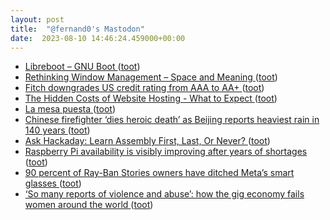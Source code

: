 ```yaml
---
layout: post
title:  "@fernand0's Mastodon"
date:  2023-08-10 14:46:24.459000+00:00
---
```

*  [Libreboot – GNU Boot ](https://libreboot.org/news/gnuboot.htm) ([toot](https://mastodon.social/@fernand0/110865860818120797))
*  [Rethinking Window Management – Space and Meaning ](https://blogs.gnome.org/tbernard/2023/07/26/rethinking-window-management) ([toot](https://mastodon.social/@fernand0/110865517978681511))
*  [Fitch downgrades US credit rating from AAA to AA+ ](https://www.bbc.com/news/business-6637936) ([toot](https://mastodon.social/@fernand0/110865240273962698))
*  [The Hidden Costs of Website Hosting - What to Expect ](https://www.quicksprout.com/website-hosting-costs) ([toot](https://mastodon.social/@fernand0/110865142176217543))
*  [La mesa puesta ](https://www.flickr.com/photos/fernand0/53094717586) ([toot](https://mastodon.social/@fernand0/110864810109863980))
*  [Chinese firefighter ‘dies heroic death’ as Beijing reports heaviest rain in 140 years ](https://www.theguardian.com/world/2023/aug/02/beijing-reports-heaviest-rain-140-years-china-g20-climate-talk) ([toot](https://mastodon.social/@fernand0/110864760221044579))
*  [Ask Hackaday: Learn Assembly First, Last, Or Never? ](https://hackaday.com/2023/07/14/ask-hackaday-learn-assembly-first-last-or-never) ([toot](https://mastodon.social/@fernand0/110864616750804978))
*  [Raspberry Pi availability is visibly improving after years of shortages ](https://arstechnica.com/gadgets/2023/08/some-shops-will-let-you-buy-more-than-one-raspberry-pi-at-a-time-again) ([toot](https://mastodon.social/@fernand0/110864420409131324))
*  [90 percent of Ray-Ban Stories owners have ditched Meta’s smart glasses ](https://www.theverge.com/2023/8/3/23818462/meta-ray-ban-stories-smart-glasses-retention-reality-lab) ([toot](https://mastodon.social/@fernand0/110864052789032385))
*  [‘So many reports of violence and abuse’: how the gig economy fails women around the world ](https://www.theguardian.com/global-development/2023/jun/26/violence-and-abuse-how-the-gig-economy-fails-women-around-the-worl) ([toot](https://mastodon.social/@fernand0/110860797441737787))
